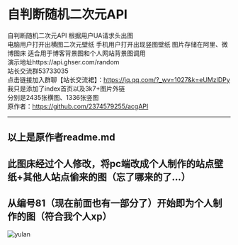 # 自判断随机二次元API  
自判断随机二次元API 根据用户UA请求头出图  
电脑用户打开出横图二次元壁纸 手机用户打开出现竖图壁纸 图片存储在阿里、微博图床 适合用于博客背景图和个人网站背景图调用  
演示地址https://api.ghser.com/random  
站长交流群53733035  
点击链接加入群聊【站长交流裙】：https://jq.qq.com/?_wv=1027&k=eUMzlDPy  
我只是添加了index首页以及3k7+图片外链  
分别是2435张横图、1336张竖图  
原作者：https://github.com/2374579255/acgAPI
        
----------

以上是原作者readme.md
---
此图床经过个人修改，将pc端改成个人制作的站点壁纸+其他人站点偷来的图（忘了哪来的了…）
---
从编号81（现在前面也有一部分了）开始即为个人制作的图（符合我个人xp）
---


![yulan](https://user-images.githubusercontent.com/79273007/124930610-0fa00a80-e034-11eb-94b3-32ac6813ad46.png)

